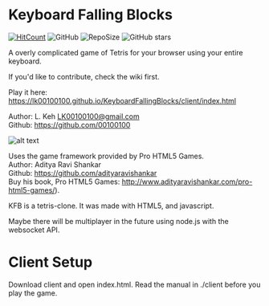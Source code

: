 # Keyboard Falling Blocks
[![HitCount](http://hits.dwyl.io/lk00100100/KeyboardFallingBlocks.svg)](http://hits.dwyl.io/lk00100100/KeyboardFallingBlocks)
![GitHub](https://img.shields.io/github/license/LK00100100/KeyboardFallingBlocks.svg)
![RepoSize](https://img.shields.io/github/repo-size/LK00100100/KeyboardFallingBlocks.svg)
![GitHub stars](https://img.shields.io/github/stars/LK00100100/KeyboardFallingBlocks.svg?style=social)

A overly complicated game of Tetris for your browser using your entire keyboard.

If you'd like to contribute, check the wiki first.

Play it here:
https://lk00100100.github.io/KeyboardFallingBlocks/client/index.html

Author: L. Keh LK00100100@gmail.com<br />
Github: https://github.com/00100100

![alt text](https://lk00100100.github.io/KeyboardFallingBlocks/client/demo.gif "Demo")

Uses the game framework provided by Pro HTML5 Games.<br />
Author: Aditya Ravi Shankar<br />
Github: https://github.com/adityaravishankar<br />
Buy his book, Pro HTML5 Games: http://www.adityaravishankar.com/pro-html5-games/).<br />

KFB is a tetris-clone. It was made with HTML5, and javascript.

Maybe there will be multiplayer in the future using node.js with the websocket API.

# Client Setup
Download client and open index.html.
Read the manual in ./client before you play the game.
